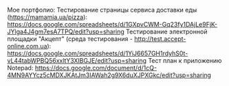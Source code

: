 Мое портфолио:
Тестирование страницы сервиса доставки еды (https://mamamia.ua/pizza): 
https://docs.google.com/spreadsheets/d/1GXpvCWM-Gq23fy1DAjLe9FjK-JYlga4J4gm7esA7TPQ/edit?usp=sharing
Тестирование электронной площадки "Акцепт" (среда тестирования - http://test.accept-online.com.ua):
https://docs.google.com/spreadsheets/d/1YiJ6657GH1rdyhS0t-vL44tabWPBQ56xxltY3XIBGJE/edit?usp=sharing
Тест план к приложению Notepad:
https://docs.google.com/document/d/1cQ-4MN9AYYcz5cMDXJKAtJm3IAWah2g9X6duXJPXGkc/edit?usp=sharing
